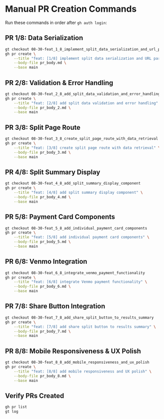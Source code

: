# Manual PR Creation Commands

Run these commands in order after `gh auth login`:

## PR 1/8: Data Serialization
```bash
gt checkout 08-30-feat_1_8_implement_split_data_serialization_and_url_parameter_structure
gh pr create \
    --title "feat: [1/8] implement split data serialization and URL parameter structure" \
    --body-file pr_body.md \
    --base main
```

## PR 2/8: Validation & Error Handling  
```bash
gt checkout 08-30-feat_2_8_add_split_data_validation_and_error_handling
gh pr create \
    --title "feat: [2/8] add split data validation and error handling" \
    --body-file pr_body_2.md \
    --base main
```

## PR 3/8: Split Page Route
```bash
gt checkout 08-30-feat_3_8_create_split_page_route_with_data_retrieval
gh pr create \
    --title "feat: [3/8] create split page route with data retrieval" \
    --body-file pr_body_3.md \
    --base main
```

## PR 4/8: Split Summary Display
```bash
gt checkout 08-30-feat_4_8_add_split_summary_display_component
gh pr create \
    --title "feat: [4/8] add split summary display component" \
    --body-file pr_body_4.md \
    --base main
```

## PR 5/8: Payment Card Components
```bash
gt checkout 08-30-feat_5_8_add_individual_payment_card_components
gh pr create \
    --title "feat: [5/8] add individual payment card components" \
    --body-file pr_body_5.md \
    --base main
```

## PR 6/8: Venmo Integration
```bash
gt checkout 08-30-feat_6_8_integrate_venmo_payment_functionality
gh pr create \
    --title "feat: [6/8] integrate Venmo payment functionality" \
    --body-file pr_body_6.md \
    --base main
```

## PR 7/8: Share Button Integration
```bash
gt checkout 08-30-feat_7_8_add_share_split_button_to_results_summary
gh pr create \
    --title "feat: [7/8] add share split button to results summary" \
    --body-file pr_body_7.md \
    --base main
```

## PR 8/8: Mobile Responsiveness & UX Polish
```bash
gt checkout 08-30-feat_8_8_add_mobile_responsiveness_and_ux_polish
gh pr create \
    --title "feat: [8/8] add mobile responsiveness and UX polish" \
    --body-file pr_body_8.md \
    --base main
```

## Verify PRs Created
```bash
gh pr list
gt log
```